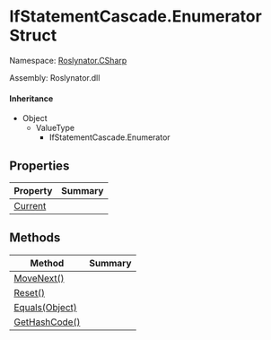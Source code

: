 # IfStatementCascade\.Enumerator Struct

Namespace: [Roslynator.CSharp](../../README.md)

Assembly: Roslynator\.dll

#### Inheritance

* Object
  * ValueType
    * IfStatementCascade\.Enumerator

## Properties

| Property| Summary|
| --- | --- |
| [Current](Current/README.md) | |

## Methods

| Method| Summary|
| --- | --- |
| [MoveNext()](MoveNext/README.md) | |
| [Reset()](Reset/README.md) | |
| [Equals(Object)](Equals/README.md) | |
| [GetHashCode()](GetHashCode/README.md) | |

